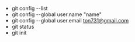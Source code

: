 - git config --list
- git config --global user.name "name"
- git config --global user.email ton731@gmail.com
- git status
- git init